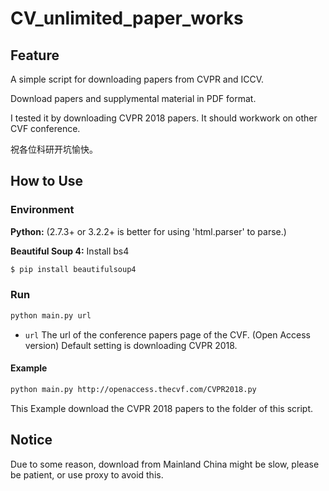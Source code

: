 # CV_unlimited_paper_works
## Feature
A simple script for downloading papers from CVPR and ICCV.

Download papers and supplymental material in PDF format.

I tested it by downloading CVPR 2018 papers. It should workwork on other CVF conference.

祝各位科研开坑愉快。
## How to Use
### Environment
**Python:**  (2.7.3+ or 3.2.2+ is better for using 'html.parser' to parse.)

**Beautiful Soup 4:** Install bs4

```bash
$ pip install beautifulsoup4
```

### Run

```bash
python main.py url
```
* `url`  The url of the conference papers page of the CVF. (Open Access version)
Default setting is downloading CVPR 2018.

#### Example

```bash
python main.py http://openaccess.thecvf.com/CVPR2018.py
```
This Example download the CVPR 2018 papers to the folder of this script.

## Notice
Due to some reason, download from Mainland China might be slow, please be patient, or use proxy to avoid this.
